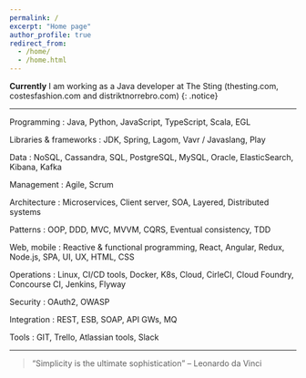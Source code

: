 ```yaml
---
permalink: /
excerpt: "Home page"
author_profile: true
redirect_from: 
  - /home/
  - /home.html
---
```


**Currently** I am working as a Java developer at The Sting (thesting.com, costesfashion.com and distriktnorrebro.com)
{: .notice}

---

Programming
:   Java, Python, JavaScript, TypeScript, Scala, EGL

Libraries & frameworks
:   JDK, Spring, Lagom, Vavr / Javaslang, Play

Data
:   NoSQL, Cassandra, SQL, PostgreSQL, MySQL, Oracle, ElasticSearch, Kibana, Kafka

Management
:   Agile, Scrum

Architecture
:   Microservices, Client server, SOA, Layered, Distributed systems

Patterns
:   OOP, DDD, MVC, MVVM, CQRS, Eventual consistency, TDD

Web, mobile
:   Reactive & functional programming, React, Angular, Redux, Node.js, SPA, UI, UX, HTML, CSS

Operations
:   Linux, CI/CD tools, Docker, K8s, Cloud, CirleCI, Cloud Foundry, Concourse CI, Jenkins, Flyway

Security
:   OAuth2, OWASP

Integration
:   REST, ESB, SOAP, API GWs, MQ

Tools
:   GIT, Trello, Atlassian tools, Slack

---

> <q>Simplicity is the ultimate sophistication</q> &#8211; Leonardo da Vinci
